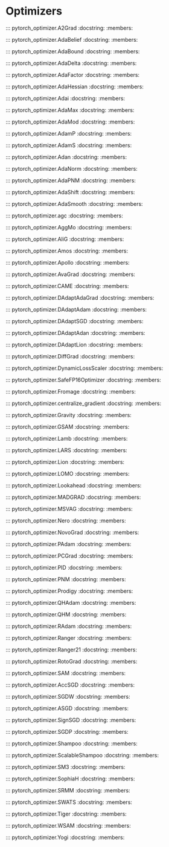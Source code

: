 # Optimizers

::: pytorch_optimizer.A2Grad
    :docstring:
    :members:

::: pytorch_optimizer.AdaBelief
    :docstring:
    :members:

::: pytorch_optimizer.AdaBound
    :docstring:
    :members:

::: pytorch_optimizer.AdaDelta
    :docstring:
    :members:

::: pytorch_optimizer.AdaFactor
    :docstring:
    :members:

::: pytorch_optimizer.AdaHessian
    :docstring:
    :members:

::: pytorch_optimizer.Adai
    :docstring:
    :members:

::: pytorch_optimizer.AdaMax
    :docstring:
    :members:

::: pytorch_optimizer.AdaMod
    :docstring:
    :members:

::: pytorch_optimizer.AdamP
    :docstring:
    :members:

::: pytorch_optimizer.AdamS
    :docstring:
    :members:

::: pytorch_optimizer.Adan
    :docstring:
    :members:

::: pytorch_optimizer.AdaNorm
    :docstring:
    :members:

::: pytorch_optimizer.AdaPNM
    :docstring:
    :members:

::: pytorch_optimizer.AdaShift
    :docstring:
    :members:

::: pytorch_optimizer.AdaSmooth
    :docstring:
    :members:

::: pytorch_optimizer.agc
    :docstring:
    :members:

::: pytorch_optimizer.AggMo
    :docstring:
    :members:

::: pytorch_optimizer.AliG
    :docstring:
    :members:

::: pytorch_optimizer.Amos
    :docstring:
    :members:

::: pytorch_optimizer.Apollo
    :docstring:
    :members:

::: pytorch_optimizer.AvaGrad
    :docstring:
    :members:

::: pytorch_optimizer.CAME
    :docstring:
    :members:

::: pytorch_optimizer.DAdaptAdaGrad
    :docstring:
    :members:

::: pytorch_optimizer.DAdaptAdam
    :docstring:
    :members:

::: pytorch_optimizer.DAdaptSGD
    :docstring:
    :members:

::: pytorch_optimizer.DAdaptAdan
    :docstring:
    :members:

::: pytorch_optimizer.DAdaptLion
    :docstring:
    :members:

::: pytorch_optimizer.DiffGrad
    :docstring:
    :members:

::: pytorch_optimizer.DynamicLossScaler
    :docstring:
    :members:

::: pytorch_optimizer.SafeFP16Optimizer
    :docstring:
    :members:

::: pytorch_optimizer.Fromage
    :docstring:
    :members:

::: pytorch_optimizer.centralize_gradient
    :docstring:
    :members:

::: pytorch_optimizer.Gravity
    :docstring:
    :members:

::: pytorch_optimizer.GSAM
    :docstring:
    :members:

::: pytorch_optimizer.Lamb
    :docstring:
    :members:

::: pytorch_optimizer.LARS
    :docstring:
    :members:

::: pytorch_optimizer.Lion
    :docstring:
    :members:

::: pytorch_optimizer.LOMO
    :docstring:
    :members:

::: pytorch_optimizer.Lookahead
    :docstring:
    :members:

::: pytorch_optimizer.MADGRAD
    :docstring:
    :members:

::: pytorch_optimizer.MSVAG
    :docstring:
    :members:

::: pytorch_optimizer.Nero
    :docstring:
    :members:

::: pytorch_optimizer.NovoGrad
    :docstring:
    :members:

::: pytorch_optimizer.PAdam
    :docstring:
    :members:

::: pytorch_optimizer.PCGrad
    :docstring:
    :members:

::: pytorch_optimizer.PID
    :docstring:
    :members:

::: pytorch_optimizer.PNM
    :docstring:
    :members:

::: pytorch_optimizer.Prodigy
    :docstring:
    :members:

::: pytorch_optimizer.QHAdam
    :docstring:
    :members:

::: pytorch_optimizer.QHM
    :docstring:
    :members:

::: pytorch_optimizer.RAdam
    :docstring:
    :members:

::: pytorch_optimizer.Ranger
    :docstring:
    :members:

::: pytorch_optimizer.Ranger21
    :docstring:
    :members:

::: pytorch_optimizer.RotoGrad
    :docstring:
    :members:

::: pytorch_optimizer.SAM
    :docstring:
    :members:

::: pytorch_optimizer.AccSGD
    :docstring:
    :members:

::: pytorch_optimizer.SGDW
    :docstring:
    :members:

::: pytorch_optimizer.ASGD
    :docstring:
    :members:

::: pytorch_optimizer.SignSGD
    :docstring:
    :members:

::: pytorch_optimizer.SGDP
    :docstring:
    :members:

::: pytorch_optimizer.Shampoo
    :docstring:
    :members:

::: pytorch_optimizer.ScalableShampoo
    :docstring:
    :members:

::: pytorch_optimizer.SM3
    :docstring:
    :members:

::: pytorch_optimizer.SophiaH
    :docstring:
    :members:

::: pytorch_optimizer.SRMM
    :docstring:
    :members:

::: pytorch_optimizer.SWATS
    :docstring:
    :members:

::: pytorch_optimizer.Tiger
    :docstring:
    :members:

::: pytorch_optimizer.WSAM
    :docstring:
    :members:

::: pytorch_optimizer.Yogi
    :docstring:
    :members:
